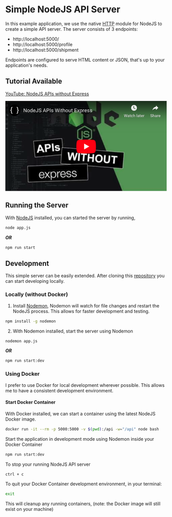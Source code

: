 # Simple NodeJS API Server

In this example application, we use the native [HTTP](https://nodejs.org/api/http.html) module for NodeJS to create a simple API server. The server consists of 3 endpoints:

- http://localhost:5000/
- http://localhost:5000/profile
- http://localhost:5000/shipment

Endpoints are configured to serve HTML content or JSON, that's up to your application's needs.

## Tutorial Available

[YouTube: NodeJS APIs without Express](https://www.youtube.com/watch?v=mV2y_3irbKk)

[![NodeJS API without Express](assets/node-apis-without-express-youtube.png)](https://www.youtube.com/watch?v=mV2y_3irbKk "NodeJS API without Express")

## Running the Server

With [NodeJS](https://nodejs.org/en/) installed, you can started the server by running,

```sh
node app.js
```

_**OR**_

```sh
npm run start
```

## Development

This simple server can be easily extended. After cloning this [repository](https://github.com/brian-childress/node-api-without-express) you can start developing locally.

### Locally (without Docker)

1) Install [Nodemon](https://www.npmjs.com/package/nodemon), Nodemon will watch for file changes and restart the NodeJS process. This allows for faster development and testing.

```sh
npm install -g nodemon
```

2) With Nodemon installed, start the server using Nodemon

```sh
nodemon app.js
```

_**OR**_

```sh
npm run start:dev
```

### Using Docker

I prefer to use Docker for local development wherever possible. This allows me to have a consistent development environment.

#### Start Docker Container

With Docker installed, we can start a container using the latest NodeJS Docker image.

```sh
docker run -it --rm -p 5000:5000 -v $(pwd):/api -w="/api" node bash
```

Start the application in development mode using Nodemon inside your Docker Container

```sh
npm run start:dev
```

To stop your running NodeJS API server

```sh
ctrl + c
```

To quit your Docker Container development environment, in your terminal:

```sh
exit
```

This will cleanup any running containers, (note: the Docker image will still exist on your machine)